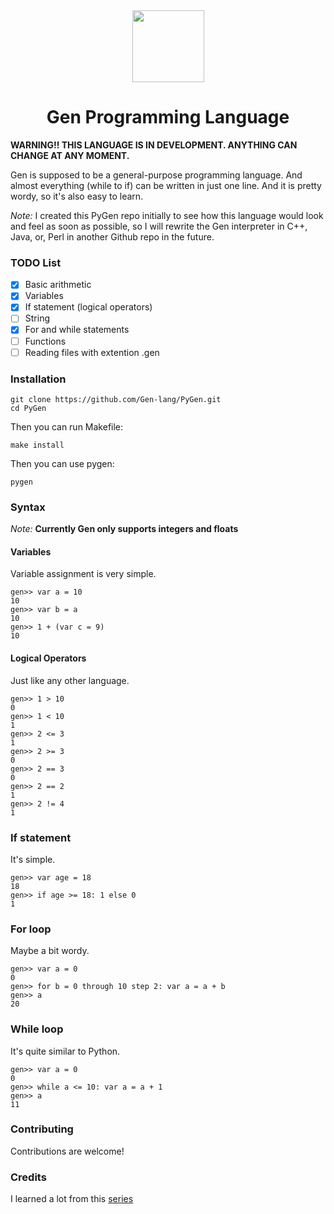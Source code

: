<div align="center">
    <img width="115px" src="https://user-images.githubusercontent.com/60306074/148671204-b759cf4b-dada-483b-80f5-7bc24efc49e5.png">
    <h1>Gen Programming Language</h1>
</div>

**WARNING!! THIS LANGUAGE IS IN DEVELOPMENT. ANYTHING CAN CHANGE AT ANY MOMENT.**

Gen is supposed to be a general-purpose programming language. And almost everything (while to if) can be written in just one line. And it is pretty wordy, so it's also easy to learn.


*Note:* I created this PyGen repo initially to see how this language would look and feel as soon as possible, so I will rewrite the Gen interpreter in C++, Java, or, Perl in another Github repo in the future.


### TODO List
 - [x] Basic arithmetic
 - [x] Variables
 - [x] If statement (logical operators)
 - [ ] String
 - [x] For and while statements
 - [ ] Functions
 - [ ] Reading files with extention .gen

### Installation
```
git clone https://github.com/Gen-lang/PyGen.git
cd PyGen
```
Then you can run Makefile:
```
make install
```
Then you can use pygen:
```
pygen
```

### Syntax
*Note:* **Currently Gen only supports integers and floats**

#### Variables
Variable assignment is very simple.
```
gen>> var a = 10
10
gen>> var b = a
10
gen>> 1 + (var c = 9)
10
```
#### Logical Operators
Just like any other language.
```
gen>> 1 > 10
0
gen>> 1 < 10 
1
gen>> 2 <= 3
1
gen>> 2 >= 3
0
gen>> 2 == 3
0
gen>> 2 == 2
1
gen>> 2 != 4
1
```

### If statement
It's simple.
```
gen>> var age = 18
18
gen>> if age >= 18: 1 else 0
1
```

### For loop
Maybe a bit wordy.
```
gen>> var a = 0
0
gen>> for b = 0 through 10 step 2: var a = a + b
gen>> a
20
```

### While loop
It's quite similar to Python.
```
gen>> var a = 0
0
gen>> while a <= 10: var a = a + 1
gen>> a 
11
```

### Contributing
Contributions are welcome!

### Credits
I learned a lot from this [series](https://ruslanspivak.com/lsbasi-part1/)


